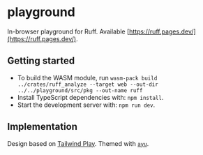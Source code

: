 # playground

In-browser playground for Ruff. Available [https://ruff.pages.dev/](https://ruff.pages.dev/).

## Getting started

- To build the WASM module, run `wasm-pack build ../crates/ruff_analyze --target web --out-dir ../../playground/src/pkg --out-name ruff`
- Install TypeScript dependencies with: `npm install`.
- Start the development server with: `npm run dev`.

## Implementation

Design based on [Tailwind Play](https://play.tailwindcss.com/). Themed with [`ayu`](https://github.com/dempfi/ayu).
